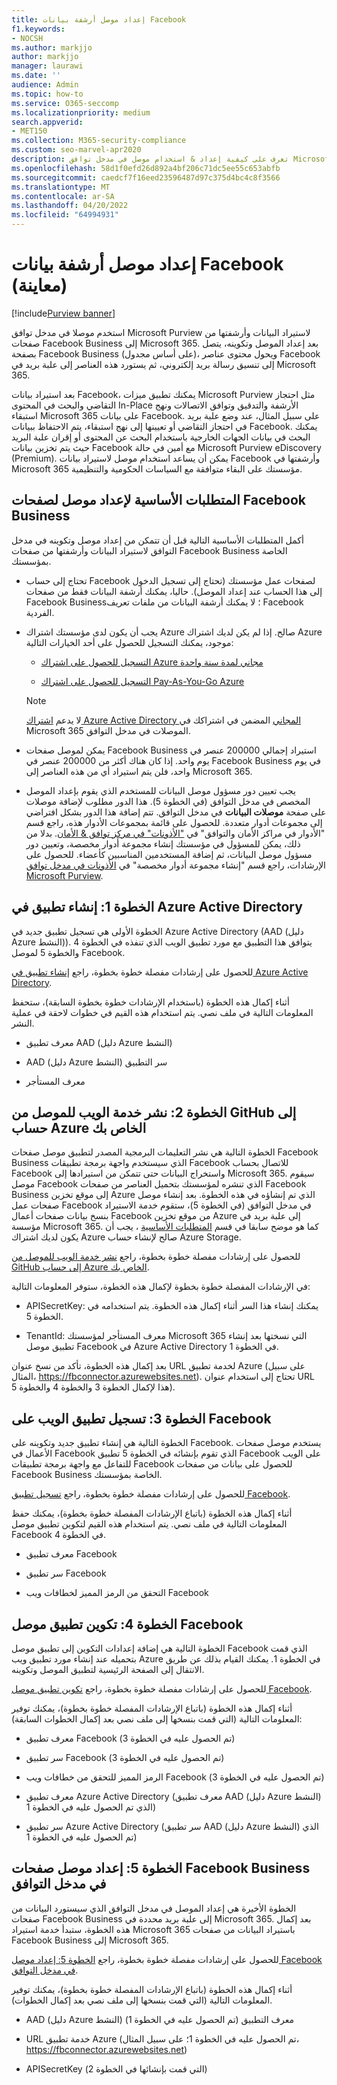 ```yaml
---
title: إعداد موصل أرشفة بيانات Facebook
f1.keywords:
- NOCSH
ms.author: markjjo
author: markjjo
manager: laurawi
ms.date: ''
audience: Admin
ms.topic: how-to
ms.service: O365-seccomp
ms.localizationpriority: medium
search.appverid:
- MET150
ms.collection: M365-security-compliance
ms.custom: seo-marvel-apr2020
description: تعرف على كيفية إعداد & استخدام موصل في مدخل توافق Microsoft Purview لاستيراد بيانات أرشفة & من صفحات Facebook Business إلى Microsoft 365.
ms.openlocfilehash: 58d1f0efd26d892a4bf206c71dc5ee55c653abfb
ms.sourcegitcommit: caedcf7f16eed23596487d97c375d4bc4c8f3566
ms.translationtype: MT
ms.contentlocale: ar-SA
ms.lasthandoff: 04/20/2022
ms.locfileid: "64994931"
---
```

# <a name="set-up-a-connector-to-archive-facebook-data-preview"></a>إعداد موصل أرشفة بيانات Facebook (معاينة)

[!include[Purview banner](../includes/purview-rebrand-banner.md)]

استخدم موصلا في مدخل توافق Microsoft Purview لاستيراد البيانات وأرشفتها من صفحات Facebook Business إلى Microsoft 365. بعد إعداد الموصل وتكوينه، يتصل بصفحة Facebook Business (على أساس مجدول)، ويحول محتوى عناصر Facebook إلى تنسيق رسالة بريد إلكتروني، ثم يستورد هذه العناصر إلى علبة بريد في Microsoft 365.

بعد استيراد بيانات Facebook، يمكنك تطبيق ميزات Microsoft Purview مثل احتجاز التقاضي والبحث في المحتوى In-Place الأرشفة والتدقيق وتوافق الاتصالات ونهج استبقاء Microsoft 365 على بيانات Facebook. على سبيل المثال، عند وضع علبة بريد في احتجاز التقاضي أو تعيينها إلى نهج استبقاء، يتم الاحتفاظ ببيانات Facebook. يمكنك البحث في بيانات الجهات الخارجية باستخدام البحث عن المحتوى أو إقران علبة البريد حيث يتم تخزين بيانات Facebook مع أمين في حالة Microsoft Purview eDiscovery (Premium). يمكن أن يساعد استخدام موصل لاستيراد بيانات Facebook وأرشفتها في Microsoft 365 مؤسستك على البقاء متوافقة مع السياسات الحكومية والتنظيمية.

## <a name="prerequisites-for-setting-up-a-connector-for-facebook-business-pages"></a>المتطلبات الأساسية لإعداد موصل لصفحات Facebook Business

أكمل المتطلبات الأساسية التالية قبل أن تتمكن من إعداد موصل وتكوينه في مدخل التوافق لاستيراد البيانات وأرشفتها من صفحات Facebook Business الخاصة بمؤسستك. 

- تحتاج إلى حساب Facebook لصفحات عمل مؤسستك (تحتاج إلى تسجيل الدخول إلى هذا الحساب عند إعداد الموصل). حاليا، يمكنك أرشفة البيانات فقط من صفحات Facebook Business؛ لا يمكنك أرشفة البيانات من ملفات تعريف Facebook الفردية.

- يجب أن يكون لدى مؤسستك اشتراك Azure صالح. إذا لم يكن لديك اشتراك Azure موجود، يمكنك التسجيل للحصول على أحد الخيارات التالية:

    - [التسجيل للحصول على اشتراك Azure مجاني لمدة سنة واحدة](https://azure.microsoft.com/free)

    - [التسجيل للحصول على اشتراك Pay-As-You-Go Azure](https://azure.microsoft.com/pricing/purchase-options/pay-as-you-go/)

    > [!NOTE]
    > لا يدعم [اشتراك Azure Active Directory المجاني](use-your-free-azure-ad-subscription-in-office-365.md) المضمن في اشتراكك في Microsoft 365 الموصلات في مدخل التوافق.

- يمكن لموصل صفحات Facebook Business استيراد إجمالي 200000 عنصر في يوم واحد. إذا كان هناك أكثر من 200000 عنصر في Facebook Business في يوم واحد، فلن يتم استيراد أي من هذه العناصر إلى Microsoft 365.

- يجب تعيين دور مسؤول موصل البيانات للمستخدم الذي يقوم بإعداد الموصل المخصص في مدخل التوافق (في الخطوة 5). هذا الدور مطلوب لإضافة موصلات على صفحة **موصلات البيانات** في مدخل التوافق. تتم إضافة هذا الدور بشكل افتراضي إلى مجموعات أدوار متعددة. للحصول على قائمة بمجموعات الأدوار هذه، راجع قسم "الأدوار في مراكز الأمان والتوافق" في ["الأذونات" في مركز توافق & الأمان](../security/office-365-security/permissions-in-the-security-and-compliance-center.md#roles-in-the-security--compliance-center). بدلا من ذلك، يمكن للمسؤول في مؤسستك إنشاء مجموعة أدوار مخصصة، وتعيين دور مسؤول موصل البيانات، ثم إضافة المستخدمين المناسبين كأعضاء. للحصول على الإرشادات، راجع قسم "إنشاء مجموعة أدوار مخصصة" في [الأذونات في مدخل توافق Microsoft Purview](microsoft-365-compliance-center-permissions.md#create-a-custom-role-group).

## <a name="step-1-create-an-app-in-azure-active-directory"></a>الخطوة 1: إنشاء تطبيق في Azure Active Directory

الخطوة الأولى هي تسجيل تطبيق جديد في Azure Active Directory (AAD (دليل Azure النشط)). يتوافق هذا التطبيق مع مورد تطبيق الويب الذي تنفذه في الخطوة 4 والخطوة 5 لموصل Facebook.

للحصول على إرشادات مفصلة خطوة بخطوة، راجع [إنشاء تطبيق في Azure Active Directory](deploy-facebook-connector.md#step-1-create-an-app-in-azure-active-directory).

أثناء إكمال هذه الخطوة (باستخدام الإرشادات خطوة بخطوة السابقة)، ستحفظ المعلومات التالية في ملف نصي. يتم استخدام هذه القيم في خطوات لاحقة في عملية النشر.

- معرف تطبيق AAD (دليل Azure النشط)

- AAD (دليل Azure النشط) سر التطبيق

- معرف المستأجر

## <a name="step-2-deploy-the-connector-web-service-from-github-to-your-azure-account"></a>الخطوة 2: نشر خدمة الويب للموصل من GitHub إلى حساب Azure الخاص بك

الخطوة التالية هي نشر التعليمات البرمجية المصدر لتطبيق موصل صفحات Facebook Business الذي سيستخدم واجهة برمجة تطبيقات Facebook للاتصال بحساب Facebook واستخراج البيانات حتى تتمكن من استيرادها إلى Microsoft 365. سيقوم موصل Facebook الذي تنشره لمؤسستك بتحميل العناصر من صفحات Facebook Business إلى موقع تخزين Azure الذي تم إنشاؤه في هذه الخطوة. بعد إنشاء موصل صفحات عمل Facebook في مدخل التوافق (في الخطوة 5)، ستقوم خدمة الاستيراد بنسخ بيانات صفحات أعمال Facebook من موقع تخزين Azure إلى علبة بريد في مؤسسة Microsoft 365. كما هو موضح سابقا في قسم [المتطلبات الأساسية](#prerequisites-for-setting-up-a-connector-for-facebook-business-pages) ، يجب أن يكون لديك اشتراك Azure صالح لإنشاء حساب Azure Storage.

للحصول على إرشادات مفصلة خطوة بخطوة، راجع [نشر خدمة الويب للموصل من GitHub إلى حساب Azure الخاص بك](deploy-facebook-connector.md#step-2-deploy-the-connector-web-service-from-github-to-your-azure-account).

في الإرشادات المفصلة خطوة بخطوة لإكمال هذه الخطوة، ستوفر المعلومات التالية:

- APISecretKey: يمكنك إنشاء هذا السر أثناء إكمال هذه الخطوة. يتم استخدامه في الخطوة 5.

- TenantId: معرف المستأجر لمؤسستك Microsoft 365 التي نسختها بعد إنشاء تطبيق موصل Facebook في Azure Active Directory في الخطوة 1.

بعد إكمال هذه الخطوة، تأكد من نسخ عنوان URL لخدمة تطبيق Azure (على سبيل المثال، https://fbconnector.azurewebsites.net). تحتاج إلى استخدام عنوان URL هذا لإكمال الخطوة 3 والخطوة 4 والخطوة 5).

## <a name="step-3-register-the-web-app-on-facebook"></a>الخطوة 3: تسجيل تطبيق الويب على Facebook

الخطوة التالية هي إنشاء تطبيق جديد وتكوينه على Facebook. يستخدم موصل صفحات الأعمال في Facebook الذي تقوم بإنشائه في الخطوة 5 تطبيق Facebook على الويب للتفاعل مع واجهة برمجة تطبيقات Facebook للحصول على بيانات من صفحات Facebook Business الخاصة بمؤسستك.

للحصول على إرشادات مفصلة خطوة بخطوة، راجع [تسجيل تطبيق Facebook](deploy-facebook-connector.md#step-3-register-the-facebook-app).

أثناء إكمال هذه الخطوة (باتباع الإرشادات المفصلة خطوة بخطوة)، يمكنك حفظ المعلومات التالية في ملف نصي. يتم استخدام هذه القيم لتكوين تطبيق موصل Facebook في الخطوة 4.

- معرف تطبيق Facebook

- سر تطبيق Facebook

- التحقق من الرمز المميز لخطافات ويب Facebook

## <a name="step-4-configure-the-facebook-connector-app"></a>الخطوة 4: تكوين تطبيق موصل Facebook

الخطوة التالية هي إضافة إعدادات التكوين إلى تطبيق موصل Facebook الذي قمت بتحميله عند إنشاء مورد تطبيق ويب Azure في الخطوة 1. يمكنك القيام بذلك عن طريق الانتقال إلى الصفحة الرئيسية لتطبيق الموصل وتكوينه.

للحصول على إرشادات مفصلة خطوة بخطوة، راجع [تكوين تطبيق موصل Facebook](archive-facebook-data-with-sample-connector.md#step-4-configure-the-facebook-connector-app).

أثناء إكمال هذه الخطوة (باتباع الإرشادات المفصلة خطوة بخطوة)، يمكنك توفير المعلومات التالية (التي قمت بنسخها إلى ملف نصي بعد إكمال الخطوات السابقة):

- معرف تطبيق Facebook (تم الحصول عليه في الخطوة 3)

- سر تطبيق Facebook (تم الحصول عليه في الخطوة 3)

- الرمز المميز للتحقق من خطافات ويب Facebook (تم الحصول عليه في الخطوة 3)

- معرف تطبيق Azure Active Directory (معرف تطبيق AAD (دليل Azure النشط) الذي تم الحصول عليه في الخطوة 1)

- سر تطبيق Azure Active Directory (سر تطبيق AAD (دليل Azure النشط) الذي تم الحصول عليه في الخطوة 1)

## <a name="step-5-set-up-a-facebook-business-pages-connector-in-the-compliance-portal"></a>الخطوة 5: إعداد موصل صفحات Facebook Business في مدخل التوافق

الخطوة الأخيرة هي إعداد الموصل في مدخل التوافق الذي سيستورد البيانات من صفحات Facebook Business إلى علبة بريد محددة في Microsoft 365. بعد إكمال هذه الخطوة، ستبدأ خدمة استيراد Microsoft 365 باستيراد البيانات من صفحات Facebook Business إلى Microsoft 365.

للحصول على إرشادات مفصلة خطوة بخطوة، راجع [الخطوة 5: إعداد موصل Facebook في مدخل التوافق](deploy-facebook-connector.md#step-5-set-up-a-facebook-connector-in-the-compliance-portal).

أثناء إكمال هذه الخطوة (باتباع الإرشادات المفصلة خطوة بخطوة)، يمكنك توفير المعلومات التالية (التي قمت بنسخها إلى ملف نصي بعد إكمال الخطوات).

- AAD (دليل Azure النشط) معرف التطبيق (تم الحصول عليه في الخطوة 1)

- URL خدمة تطبيق Azure (تم الحصول عليه في الخطوة 1؛ على سبيل المثال، https://fbconnector.azurewebsites.net)

- APISecretKey (التي قمت بإنشائها في الخطوة 2)
